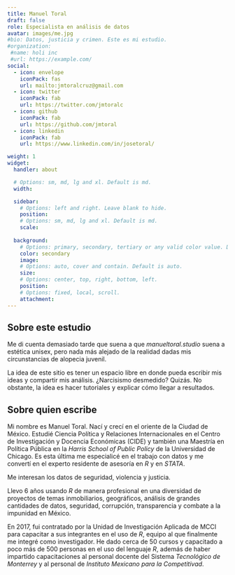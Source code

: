 ```yaml
---
title: Manuel Toral
draft: false
role: Especialista en análisis de datos
avatar: images/me.jpg
#bio: Datos, justicia y crimen. Este es mi estudio.
#organization:
 #name: holi inc 
 #url: https://example.com/
social:
  - icon: envelope
    iconPack: fas
    url: mailto:jmtoralcruz@gmail.com
  - icon: twitter
    iconPack: fab
    url: https://twitter.com/jmtoralc
  - icon: github
    iconPack: fab
    url: https://github.com/jmtoral
  - icon: linkedin
    iconPack: fab
    url: https://www.linkedin.com/in/josetoral/

weight: 1
widget:
  handler: about

  # Options: sm, md, lg and xl. Default is md.
  width:

  sidebar:
    # Options: left and right. Leave blank to hide.
    position:
    # Options: sm, md, lg and xl. Default is md.
    scale:
  
  background:
    # Options: primary, secondary, tertiary or any valid color value. Default is primary.
    color: secondary
    image:
    # Options: auto, cover and contain. Default is auto.
    size:
    # Options: center, top, right, bottom, left.
    position:
    # Options: fixed, local, scroll.
    attachment: 
---
```


## Sobre este estudio

Me di cuenta demasiado tarde que suena a que *manueltoral.studio* suena a estética unisex, pero nada más alejado de la realidad dadas mis circunstancias de alopecia juvenil.

La idea de este sitio es tener un espacio libre en donde pueda escribir mis ideas y compartir mis análisis. ¿Narcisismo desmedido? Quizás. No obstante, la idea es hacer tutoriales y explicar cómo llegar a resultados. 

## Sobre quien escribe

Mi nombre es Manuel Toral. Nací y crecí en el oriente de la Ciudad de México. Estudié Ciencia Política y Relaciones Internacionales en el Centro de Investigación y Docencia Económicas (CIDE) y también una Maestría en Política Pública en la *Harris School of Public Policy* de la Universidad de Chicago. Es esta última me especialicé en el trabajo con datos y me convertí en el experto residente de asesoría en *R* y en *STATA*.

Me interesan los datos de seguridad, violencia y justicia. 

Llevo 6 años usando *R* de manera profesional en una diversidad de proyectos de temas inmobiliarios, geográficos, análisis de grandes cantidades de datos, seguridad, corrupción, transparencia y combate a la impunidad en México. 

En 2017, fui contratado por la Unidad de Investigación Aplicada de MCCI para capacitar a sus integrantes en el uso de *R*, equipo al que finalmente me integré como investigador. He dado cerca de 50 cursos y capacitado a poco más de 500 personas en el uso del lenguaje *R*, además de haber impartido capacitaciones al personal docente del Sistema *Tecnológico de Monterrey* y al personal de *Instituto Mexicano para la Competitivad*.

